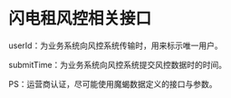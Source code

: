 # 闪电租风控相关接口

userId：为业务系统向风控系统传输时，用来标示唯一用户。

submitTime：为业务系统向风控系统提交风控数据时的时间。

PS：运营商认证，尽可能使用魔蝎数据定义的接口与参数。

